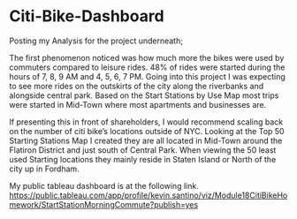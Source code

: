 # Citi-Bike-Dashboard

Posting my Analysis for the project underneath;

The first phenomenon noticed was how much more the bikes were used by commuters compared to leisure rides. 48% of rides were started during the hours of 7, 8, 9 AM and 4, 5, 6, 7 PM. Going into this project I was expecting to see more rides on the outskirts of the city along the riverbanks and alongside central park. Based on the Start Stations by Use Map most trips were started in Mid-Town where most apartments and businesses are.

If presenting this in front of shareholders, I would recommend scaling back on the number of citi bike’s locations outside of NYC. Looking at the Top 50 Starting Stations Map I created they are all located in Mid-Town around the Flatiron District and just south of Central Park. When viewing the 50 least used Starting locations they mainly reside in Staten Island or North of the city up in Fordham. 

My public tableau dashboard is at the following link.
https://public.tableau.com/app/profile/kevin.santino/viz/Module18CitiBikeHomework/StartStationMorningCommute?publish=yes
